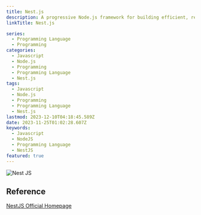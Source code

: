 ```yaml
---
title: Nest.js
description: A progressive Node.js framework for building efficient, reliable and scalable server-side applications.
linkTitle: Nest.js

series:
  - Programming Language
  - Programming
categories:
  - Javascript
  - Node.js
  - Programming
  - Programming Language
  - Nest.js
tags:
  - Javascript
  - Node.js
  - Programming
  - Programming Language
  - Nest.js
lastmod: 2023-12-10T04:18:45.589Z
date: 2023-11-25T01:02:28.607Z
keywords:
  - Javascript
  - NodeJS
  - Programming Language
  - NestJS
featured: true
---
```


![Nest JS](media/images/nestjs.webp "https://bradbeighton.medium.com/nestjs-the-pros-and-cons-aff714607b07")

## Reference

[NestJS Official Homepage](https://nestjs.com/)
